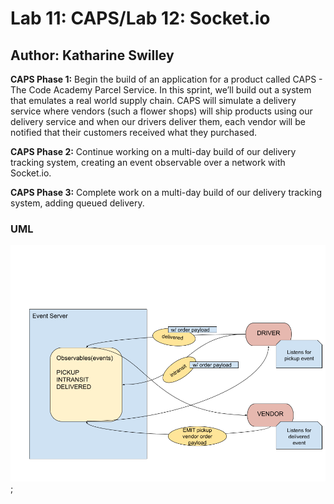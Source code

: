 # Lab 11: CAPS/Lab 12: Socket.io

## Author: Katharine Swilley

**CAPS Phase 1:** Begin the build of an application for a product called CAPS - The Code Academy Parcel Service. In this sprint, we’ll build out a system that emulates a real world supply chain. CAPS will simulate a delivery service where vendors (such a flower shops) will ship products using our delivery service and when our drivers deliver them, each vendor will be notified that their customers received what they purchased.

**CAPS Phase 2:** Continue working on a multi-day build of our delivery tracking system, creating an event observable over a network with Socket.io.

**CAPS Phase 3:** Complete work on a multi-day build of our delivery tracking system, adding queued delivery.

### UML

![uml](./lab-11-uml.png);
